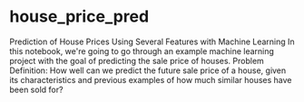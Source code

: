 # house_price_pred
Prediction of House Prices Using Several Features with Machine Learning
In this notebook, we're going to go through an example machine learning project with the goal of predicting the sale price of houses.
Problem Definition:
  How well can we predict the future sale price of a house, given its characteristics and previous examples of how much similar houses have been sold for?
